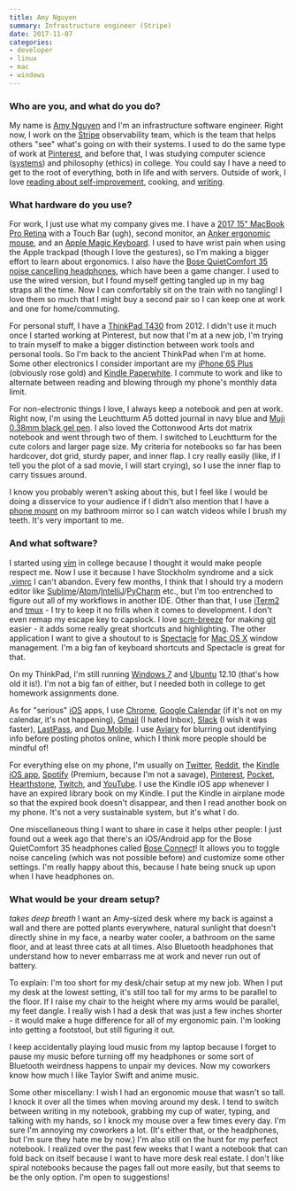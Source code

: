 ```yaml
---
title: Amy Nguyen
summary: Infrastructure engineer (Stripe)
date: 2017-11-07
categories:
- developer
- linux
- mac
- windows
---
```


### Who are you, and what do you do?

My name is [Amy Nguyen](https://twitter.com/amyngyn "Amy's Twitter account.") and I'm an infrastructure software engineer. Right now, I work on the [Stripe][] observability team, which is the team that helps others "see" what's going on with their systems. I used to do the same type of work at [Pinterest][], and before that, I was studying computer science ([systems](http://csmajor.stanford.edu/Tracks.shtml "The available tracks for a computer science degree at Stanford.")) and philosophy (ethics) in college. You could say I have a need to get to the root of everything, both in life and with servers. Outside of work, I love [reading about self-improvement](https://www.pinterest.com/amyngyn/life-curriculum/ "Amy's self-improvement pins on Pinterest."), cooking, and [writing](http://blog.amynguyen.net/?page_id=318 "Amy's weblog posts.").

### What hardware do you use?

For work, I just use what my company gives me. I have a [2017 15" MacBook Pro Retina][macbook-pro] with a Touch Bar (ugh), second monitor, an [Anker ergonomic mouse][2.4g-wireless-vertical-ergonomic-mouse], and an [Apple Magic Keyboard][magic-keyboard]. I used to have wrist pain when using the Apple trackpad (though I love the gestures), so I'm making a bigger effort to learn about ergonomics. I also have the [Bose QuietComfort 35 noise cancelling headphones][quietcomfort-35], which have been a game changer. I used to use the wired version, but I found myself getting tangled up in my bag straps all the time. Now I can comfortably sit on the train with no tangling! I love them so much that I might buy a second pair so I can keep one at work and one for home/commuting.

For personal stuff, I have a [ThinkPad T430][thinkpad-t430] from 2012. I didn't use it much once I started working at Pinterest, but now that I'm at a new job, I'm trying to train myself to make a bigger distinction between work tools and personal tools. So I'm back to the ancient ThinkPad when I'm at home. Some other electronics I consider important are my [iPhone 6S Plus][iphone-6s-plus] (obviously rose gold) and [Kindle Paperwhite][kindle-paperwhite]. I commute to work and like to alternate between reading and blowing through my phone's monthly data limit.

For non-electronic things I love, I always keep a notebook and pen at work. Right now, I'm using the Leuchtturm A5 dotted journal in navy blue and [Muji 0.38mm black gel pen][gel-ink-ballpoint]. I also loved the Cottonwood Arts dot matrix notebook and went through two of them. I switched to Leuchtturm for the cute colors and larger page size. My criteria for notebooks so far has been hardcover, dot grid, sturdy paper, and inner flap. I cry really easily (like, if I tell you the plot of a sad movie, I will start crying), so I use the inner flap to carry tissues around.

I know you probably weren't asking about this, but I feel like I would be doing a disservice to your audience if I didn't also mention that I have a [phone mount][easy-one-touch-car-and-desk-mount] on my bathroom mirror so I can watch videos while I brush my teeth. It's very important to me.

### And what software?

I started using [vim][] in college because I thought it would make people respect me. Now I use it because I have Stockholm syndrome and a sick [.vimrc](https://github.com/amyngyn/dotfiles/blob/master/.vimrc "Amy's .vimrc config file.") I can't abandon. Every few months, I think that I should try a modern editor like [Sublime][sublime-text]/[Atom][]/[IntelliJ][intellij-idea]/[PyCharm][] etc., but I'm too entrenched to figure out all of my workflows in another IDE. Other than that, I use [iTerm2][] and [tmux][] - I try to keep it no frills when it comes to development. I don't even remap my escape key to capslock. I love [scm-breeze][] for making [git][] easier - it adds some really great shortcuts and highlighting. The other application I want to give a shoutout to is [Spectacle][] for [Mac OS X][macos] window management. I'm a big fan of keyboard shortcuts and Spectacle is great for that.

On my ThinkPad, I'm still running [Windows 7][windows-7] and [Ubuntu][] 12.10 (that's how old it is!). I'm not a big fan of either, but I needed both in college to get homework assignments done.

As for "serious" [iOS][] apps, I use [Chrome][chrome-ios], [Google Calendar][google-calendar-ios] (if it's not on my calendar, it's not happening), [Gmail][gmail-ios] (I hated Inbox), [Slack][slack-ios] (I wish it was faster), [LastPass][lastpass-ios], and [Duo Mobile][duo-mobile-ios]. I use [Aviary][aviary-ios] for blurring out identifying info before posting photos online, which I think more people should be mindful of!

For everything else on my phone, I'm usually on [Twitter][twitter-ios], [Reddit][reddit-ios], the [Kindle iOS app][kindle-ios], [Spotify][spotify-ios] (Premium, because I'm not a savage), [Pinterest][pinterest-ios], [Pocket][pocket-ios], [Hearthstone][hearthstone-ios], [Twitch][twitch-ios], and [YouTube][youtube-ios]. I use the Kindle iOS app whenever I have an expired library book on my Kindle. I put the Kindle in airplane mode so that the expired book doesn't disappear, and then I read another book on my phone. It's not a very sustainable system, but it's what I do.

One miscellaneous thing I want to share in case it helps other people: I just found out a week ago that there's an iOS/Android app for the Bose QuietComfort 35 headphones called [Bose Connect][bose-connect-ios]! It allows you to toggle noise canceling (which was not possible before) and customize some other settings. I'm really happy about this, because I hate being snuck up upon when I have headphones on.

### What would be your dream setup?

*takes deep breath* I want an Amy-sized desk where my back is against a wall and there are potted plants everywhere, natural sunlight that doesn't directly shine in my face, a nearby water cooler, a bathroom on the same floor, and at least three cats at all times. Also Bluetooth headphones that understand how to never embarrass me at work and never run out of battery.

To explain: I'm too short for my desk/chair setup at my new job. When I put my desk at the lowest setting, it's still too tall for my arms to be parallel to the floor. If I raise my chair to the height where my arms would be parallel, my feet dangle. I really wish I had a desk that was just a few inches shorter - it would make a huge difference for all of my ergonomic pain. I'm looking into getting a footstool, but still figuring it out.

I keep accidentally playing loud music from my laptop because I forget to pause my music before turning off my headphones or some sort of Bluetooth weirdness happens to unpair my devices. Now my coworkers know how much I like Taylor Swift and anime music.

Some other miscellany:  I wish I had an ergonomic mouse that wasn't so tall. I knock it over all the times when moving around my desk. I tend to switch between writing in my notebook, grabbing my cup of water, typing, and talking with my hands, so I knock my mouse over a few times every day. I'm sure I'm annoying my coworkers a lot. (It's either that, or the headphones, but I'm sure they hate me by now.) I'm also still on the hunt for my perfect notebook. I realized over the past few weeks that I want a notebook that can fold back on itself because I want to have more desk real estate. I don't like spiral notebooks because the pages fall out more easily, but that seems to be the only option. I'm open to suggestions!

[2.4g-wireless-vertical-ergonomic-mouse]: http://web.archive.org/web/20210125052422/https://www.anker.com/products/variant/2.4G-Wireless-Vertical-Ergonomic-Mouse/98ANWVM-UBA "A vertical ergonomic mouse."
[atom]: https://atom.io/ "A text editor based on web technology."
[aviary-ios]: https://itunes.apple.com/us/app/photo-editor-by-aviary/id527445936 "A photo editor app."
[bose-connect-ios]: https://itunes.apple.com/us/app/bose-connect/id1046510029 "An app for customising Bose Bluetooth devices."
[chrome-ios]: https://itunes.apple.com/us/app/chrome/id535886823 "A web browser app."
[duo-mobile-ios]: https://itunes.apple.com/us/app/duo-mobile/id422663827 "An app for the authentication service."
[easy-one-touch-car-and-desk-mount]: http://web.archive.org/web/20161220081136/https://www.iottie.com/Product/Series/OneTouch/Car-Mount "A car and desk phone mount."
[gel-ink-ballpoint]: https://www.muji.us/store/stationery/pen-pencils/capped-gel-ink.html "A ball-point pen."
[git]: https://git-scm.com/ "A version control system."
[gmail-ios]: https://itunes.apple.com/us/app/gmail-email-from-google/id422689480 "A client for the email service."
[google-calendar-ios]: https://itunes.apple.com/us/app/google-calendar/id909319292 "An app for the calendar service."
[hearthstone-ios]: https://itunes.apple.com/us/app/hearthstone/id625257520 "A card battle game."
[intellij-idea]: http://www.jetbrains.com/idea/ "A developer's IDE."
[ios]: https://www.apple.com/ios/ios-10/ "A mobile operating system."
[iphone-6s-plus]: https://en.wikipedia.org/wiki/IPhone_6s_Plus "A large smartphone."
[iterm2]: https://iterm2.com/ "An alternative terminal application for macOS."
[kindle-ios]: https://itunes.apple.com/gb/app/kindle/id302584613 "An iPhone app for accessing Kindle content from Amazon."
[kindle-paperwhite]: https://www.amazon.com/Kindle-Paperwhite-Touch-light/dp/B007OZNZG0 "An e-book reader with a book-like screen."
[lastpass-ios]: https://itunes.apple.com/us/app/lastpass-password-manager/id324613447 "A password manager app."
[macbook-pro]: https://www.apple.com/macbook-pro/ "A laptop."
[macos]: https://en.wikipedia.org/wiki/MacOS "An operating system for Mac hardware."
[magic-keyboard]: https://en.wikipedia.org/wiki/Magic_Keyboard "A wireless keyboard."
[pinterest-ios]: https://itunes.apple.com/us/app/pinterest/id429047995 "A client app for the pin service."
[pinterest]: https://www.pinterest.com/ "An online 'pinboard' service."
[pocket-ios]: https://getpocket.com/ios/ "An app for the read-it-later service."
[pycharm]: https://www.jetbrains.com/pycharm/ "A Python-focused IDE."
[quietcomfort-35]: https://www.bose.com/en_us/products/headphones/over_ear_headphones/quietcomfort-35-wireless.html "Wireless over-the-ear headphones."
[reddit-ios]: https://itunes.apple.com/us/app/reddit-the-official-app/id1064216828 "An app for the forum service."
[scm-breeze]: https://github.com/scmbreeze/scm_breeze "Shell scripts for enhancing git."
[slack-ios]: https://itunes.apple.com/us/app/slack-team-communication/id618783545 "A client app for the chat service."
[spectacle]: https://www.spectacleapp.com/ "A Mac tool for moving and resizing windows."
[spotify-ios]: https://itunes.apple.com/us/app/spotify/id324684580 "An iOS client for the music service."
[stripe]: https://stripe.com/ "A payment service."
[sublime-text]: http://www.sublimetext.com/ "A coder's text editor."
[thinkpad-t430]: http://shop.lenovo.com/us/en/laptops/thinkpad/t-series/t430/ "A 14 inch PC laptop."
[tmux]: https://sourceforge.net/projects/tmux/ "A terminal multiplexer, similar to screen."
[twitch-ios]: https://itunes.apple.com/us/app/twitch/id460177396 "An app for the streaming service."
[twitter-ios]: https://itunes.apple.com/app/twitter/id333903271 "A Twitter client."
[ubuntu]: https://www.ubuntu.com/ "A Unix distribution."
[vim]: https://www.vim.org/ "A command-line text editor."
[windows-7]: https://en.wikipedia.org/wiki/Windows_7 "An operating system."
[youtube-ios]: https://itunes.apple.com/us/app/youtube/id544007664 "A YouTube client for iOS."
